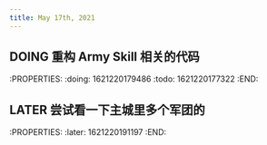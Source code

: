 ```yaml
---
title: May 17th, 2021
---
```


## DOING 重构 Army Skill 相关的代码
:PROPERTIES:
:doing: 1621220179486
:todo: 1621220177322
:END:
## LATER 尝试看一下主城里多个军团的
:PROPERTIES:
:later: 1621220191197
:END:

